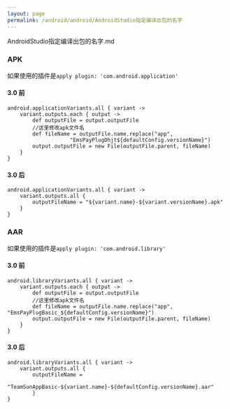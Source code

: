 ```yaml
---
layout: page
permalink: /android/android/AndroidStudio指定编译出包的名字
---
```


AndroidStudio指定编译出包的名字.md

### APK
如果使用的插件是`apply plugin: 'com.android.application'`

#### 3.0 前
    android.applicationVariants.all { variant ->
        variant.outputs.each { output ->
            def outputFile = output.outputFile
            //这里修改apk文件名
            def fileName = outputFile.name.replace("app",
						"EmsPayPlugDhjt${defaultConfig.versionName}")
            output.outputFile = new File(outputFile.parent, fileName)
        }
    }

#### 3.0 后
	android.applicationVariants.all { variant ->
		variant.outputs.all {
			outputFileName = "${variant.name}-${variant.versionName}.apk"
		}
	}

### AAR
如果使用的插件是`apply plugin: 'com.android.library'`

#### 3.0 前
    android.libraryVariants.all { variant ->
        variant.outputs.each { output ->
            def outputFile = output.outputFile
            //这里修改apk文件名
            def fileName = outputFile.name.replace("app", "EmsPayPlugBasic_${defaultConfig.versionName}")
            output.outputFile = new File(outputFile.parent, fileName)
        }
    }

#### 3.0 后
	android.libraryVariants.all { variant ->
        variant.outputs.all {
            outputFileName =
				"TeamSunAppBasic-${variant.name}-${defaultConfig.versionName}.aar"
			}
	}

